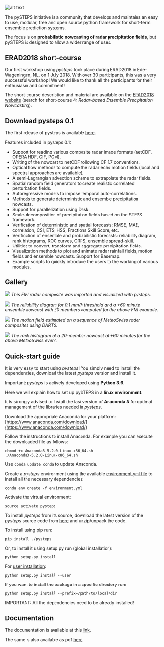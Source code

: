 [logo]: https://avatars3.githubusercontent.com/u/40021569?s=200&v=4
![alt text][logo]

The pySTEPS initiative  is a community that develops and maintains an easy to use, modular, free and open source python framework for short-term ensemble prediction systems.

The focus is on **probabilistic nowcasting of radar precipitation fields**, but pySTEPS is designed to allow a wider range of uses.

## ERAD2018 short-course

Our first workshop using *pysteps* took place during ERAD2018 in Ede-Wageningen, NL, on 1 July 2018. With over 30 participants, this was a very successful workshop! We would like to thank all the participants for their enthusiasm and commitment! 

The short-course description and material are available on the [ERAD2018 website](https://www.erad2018.nl/short-courses/) (search for short-course 4: *Radar-based Ensemble Precipitation Nowcasting*).

## Download pysteps 0.1

The first release of pysteps is available [here](https://github.com/pySTEPS/pysteps/releases).

Features included in pysteps 0.1:

* Support for reading various composite radar image formats (netCDF, OPERA HDF, GIF, PGM).
* Writing of the nowcast to netCDF following CF 1.7 conventions.
* Optical flow methods to compute the radar echo motion fields (local and spectral approaches are available).
* A semi-Lagrangian advection scheme to extrapolate the radar fields.
* Spatial random field generators to create realistic correlated perturbation fields.
* Autoregressive models to impose temporal auto-correlations.
* Methods to generate deterministic and ensemble precipitation nowcasts.
* Support for parallelization using Dask.
* Scale-decomposition of precipitation fields based on the STEPS framework.
* Verification of deterministic and spatial forecasts: RMSE, MAE, correlation, CSI, ETS, HSS, Fractions Skill Score, etc.
* Verification of ensemble and probabilistic forecasts: reliability diagram, rank histograms, ROC curves, CRPS, ensemble spread-skill.
* Utilities to convert, transform and aggregate precipitation fields.
* Visualization methods to plot and animate radar rainfall fields, motion fields and ensemble nowcasts. Support for Basemap.
* Example scripts to quickly introduce the users to the working of various modules. 

## Gallery

![](https://github.com/pySTEPS/pysteps.github.io/blob/master/figs/fmi_precipfield_with_basemap.png?raw=true)
*This FMI radar composite was imported and visualized with pysteps.*

![](https://github.com/pySTEPS/pysteps.github.io/blob/master/figs/fmi_reldiag_060_005_thr0.1.png?raw=true)
*The reliability diagram for 0.1 mm/h threshold and a +60 minute ensemble nowcast with 20 members computed for the above FMI example.*

![](https://github.com/pySTEPS/pysteps.github.io/blob/master/figs/mch_precipfield_with_quiver.png?raw=true)
*The motion field estimated on a sequence of MeteoSwiss radar composites using DARTS.*

![](https://github.com/pySTEPS/pysteps.github.io/blob/master/figs/mch_rankhist_060_005.png?raw=true)
*The rank histogram of a 20-member nowcast at +60 minutes for the above MeteoSwiss event.*

## Quick-start guide
It is very easy to start using *pysteps*! You simply need to install the dependencies, download the latest *pysteps* version and install it.

Important: *pysteps* is actively developed using **Python 3.6**.

Here we will explain how to set up pySTEPS in a **linux environment**. 

It is strongly advised to install the last version of **Anaconda 3** for optimal management of the libraries needed in *pysteps*. 

Download the appropriate Anaconda for your platform: [https://www.anaconda.com/download/](https://www.anaconda.com/download/) 

Follow the instructions to install Anaconda. For example you can execute the downloaded file as follows:
```   
chmod +x Anaconda3-5.2.0-Linux-x86_64.sh
./Anaconda3-5.2.0-Linux-x86_64.sh
```   

Use ```conda update conda``` to update Anaconda.

Create a *pysteps* environment using the available [environment.yml file](https://github.com/pySTEPS/pysteps/blob/master/environment.yml) to install all the necessary dependencies:
```
conda env create -f environment.yml
```   
     
Activate the virtual environment:
```   
source activate pysteps
```   

To install *pysteps* from its source, download the latest version of the *pysteps* source code from [here](https://github.com/pySTEPS/pysteps/releases) and unzip/unpack the code.

To install using pip run:
```
pip install ./pysteps
```

Or, to install it using setup.py run (global installation):
```
python setup.py install
```

For [user installation](https://docs.python.org/2/install/#alternate-installation-the-user-scheme):
```
python setup.py install --user
```

If you want to install the package in a specific directory run:
    
```
python setup.py install --prefix=/path/to/local/dir
```

IMPORTANT: All the dependencies need to be already installed! 

## Documentation

The documentation is available at this [link](https://pysteps.github.io/pysteps/refmanual/).

The same is also available as pdf [here](https://github.com/pySTEPS/pysteps/raw/gh-pages/refmanual.pdf).
